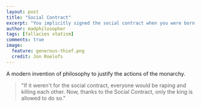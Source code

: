 ```yaml
---
layout: post
title: "Social Contract"
excerpt: "You implicitly signed the social contract when you were born."
author: madphilosopher
tags: [fallacies statism]
comments: true
image:
  feature: generous-thief.png
  credit: Jon Roelofs
---
```


A modern invention of philosophy to justify the actions of the monarchy.

> "If it weren't for the social contract, everyone would be raping and killing each other.  Now, thanks to the Social Contract, only the king is allowed to do so."
